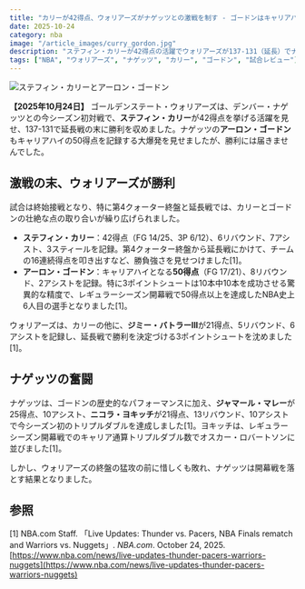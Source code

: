 ```yaml
---
title: "カリーが42得点、ウォリアーズがナゲッツとの激戦を制す - ゴードンはキャリアハイ50得点"
date: 2025-10-24
category: nba
image: "/article_images/curry_gordon.jpg"
description: "ステフィン・カリーが42得点の活躍でウォリアーズが137-131（延長）でナゲッツに勝利。アーロン・ゴードンはキャリアハイの50得点を記録しました。"
tags: ["NBA", "ウォリアーズ", "ナゲッツ", "カリー", "ゴードン", "試合レビュー"]
---
```


![ステフィン・カリーとアーロン・ゴードン](/article_images/curry_gordon.jpg)

**【2025年10月24日】** ゴールデンステート・ウォリアーズは、デンバー・ナゲッツとの今シーズン初対戦で、**ステフィン・カリー**が42得点を挙げる活躍を見せ、137-131で延長戦の末に勝利を収めました。ナゲッツの**アーロン・ゴードン**もキャリアハイの50得点を記録する大爆発を見せましたが、勝利には届きませんでした。

## 激戦の末、ウォリアーズが勝利

試合は終始接戦となり、特に第4クォーター終盤と延長戦では、カリーとゴードンの壮絶な点の取り合いが繰り広げられました。

*   **ステフィン・カリー**：42得点（FG 14/25、3P 6/12）、6リバウンド、7アシスト、3スティールを記録。第4クォーター終盤から延長戦にかけて、チームの16連続得点を叩き出すなど、勝負強さを見せつけました[1]。
*   **アーロン・ゴードン**：キャリアハイとなる**50得点**（FG 17/21）、8リバウンド、2アシストを記録。特に3ポイントシュートは10本中10本を成功させる驚異的な精度で、レギュラーシーズン開幕戦で50得点以上を達成したNBA史上6人目の選手となりました[1]。

ウォリアーズは、カリーの他に、**ジミー・バトラーIII**が21得点、5リバウンド、6アシストを記録し、延長戦で勝利を決定づける3ポイントシュートを沈めました[1]。

## ナゲッツの奮闘

ナゲッツは、ゴードンの歴史的なパフォーマンスに加え、**ジャマール・マレー**が25得点、10アシスト、**ニコラ・ヨキッチ**が21得点、13リバウンド、10アシストで今シーズン初のトリプルダブルを達成しました[1]。ヨキッチは、レギュラーシーズン開幕戦でのキャリア通算トリプルダブル数でオスカー・ロバートソンに並びました[1]。

しかし、ウォリアーズの終盤の猛攻の前に惜しくも敗れ、ナゲッツは開幕戦を落とす結果となりました。

## 参照

[1] NBA.com Staff. 「Live Updates: Thunder vs. Pacers, NBA Finals rematch and Warriors vs. Nuggets」. *NBA.com*. October 24, 2025. [https://www.nba.com/news/live-updates-thunder-pacers-warriors-nuggets](https://www.nba.com/news/live-updates-thunder-pacers-warriors-nuggets)

